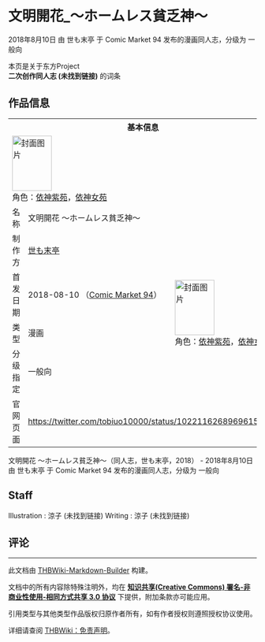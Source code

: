 # 文明開花_～ホームレス貧乏神～

<!-- source html: G:\repos\THBWiki-Markdown-Builder\THBWikiMarkdown\Temp\main\f\f0\ns0%3A%E6%96%87%E6%98%8E%E9%96%8B%E8%8A%B1_%EF%BD%9E%E3%83%9B%E3%83%BC%E3%83%A0%E3%83%AC%E3%82%B9%E8%B2%A7%E4%B9%8F%E7%A5%9E%EF%BD%9E.html -->

2018年8月10日 由 世も末亭 于 Comic Market 94 发布的漫画同人志，分级为 一般向

本页是关于东方Project  
 **二次创作同人志 (未找到链接)** 的词条

## 作品信息

<table><tbody><tr><th colspan="3">基本信息</th></tr><tr><td class="cover-artwork-mobile" colspan="2"><a href="./文件-文明開花_～ホームレス貧乏神～封面.jpg.md" class="image" title="封面图片"><img alt="封面图片" src="https://upload.thwiki.cc/thumb/6/68/%E6%96%87%E6%98%8E%E9%96%8B%E8%8A%B1_%EF%BD%9E%E3%83%9B%E3%83%BC%E3%83%A0%E3%83%AC%E3%82%B9%E8%B2%A7%E4%B9%8F%E7%A5%9E%EF%BD%9E%E5%B0%81%E9%9D%A2.jpg/80px-%E6%96%87%E6%98%8E%E9%96%8B%E8%8A%B1_%EF%BD%9E%E3%83%9B%E3%83%BC%E3%83%A0%E3%83%AC%E3%82%B9%E8%B2%A7%E4%B9%8F%E7%A5%9E%EF%BD%9E%E5%B0%81%E9%9D%A2.jpg" decoding="async" loading="lazy" width="80" height="112" srcset="https://upload.thwiki.cc/thumb/6/68/%E6%96%87%E6%98%8E%E9%96%8B%E8%8A%B1_%EF%BD%9E%E3%83%9B%E3%83%BC%E3%83%A0%E3%83%AC%E3%82%B9%E8%B2%A7%E4%B9%8F%E7%A5%9E%EF%BD%9E%E5%B0%81%E9%9D%A2.jpg/120px-%E6%96%87%E6%98%8E%E9%96%8B%E8%8A%B1_%EF%BD%9E%E3%83%9B%E3%83%BC%E3%83%A0%E3%83%AC%E3%82%B9%E8%B2%A7%E4%B9%8F%E7%A5%9E%EF%BD%9E%E5%B0%81%E9%9D%A2.jpg 1.5x, https://upload.thwiki.cc/thumb/6/68/%E6%96%87%E6%98%8E%E9%96%8B%E8%8A%B1_%EF%BD%9E%E3%83%9B%E3%83%BC%E3%83%A0%E3%83%AC%E3%82%B9%E8%B2%A7%E4%B9%8F%E7%A5%9E%EF%BD%9E%E5%B0%81%E9%9D%A2.jpg/160px-%E6%96%87%E6%98%8E%E9%96%8B%E8%8A%B1_%EF%BD%9E%E3%83%9B%E3%83%BC%E3%83%A0%E3%83%AC%E3%82%B9%E8%B2%A7%E4%B9%8F%E7%A5%9E%EF%BD%9E%E5%B0%81%E9%9D%A2.jpg 2x" data-file-width="1464" data-file-height="2048"></a><div class="cover-char">角色：<a href="./依神紫苑.md" title="依神紫苑">依神紫苑</a>，<a href="./依神女苑.md" title="依神女苑">依神女苑</a></div></td>
</tr><tr><td class="label">名称</td><td colspan="2"> 文明開花 ～ホームレス貧乏神～ </td></tr><tr><td class="label">制作方</td><td><a href="./世も末亭.md" title="世も末亭">世も末亭</a></td><td class="cover-artwork" rowspan="4" style="min-width:112px;"><a href="./文件-文明開花_～ホームレス貧乏神～封面.jpg.md" class="image" title="封面图片"><img alt="封面图片" src="https://upload.thwiki.cc/thumb/6/68/%E6%96%87%E6%98%8E%E9%96%8B%E8%8A%B1_%EF%BD%9E%E3%83%9B%E3%83%BC%E3%83%A0%E3%83%AC%E3%82%B9%E8%B2%A7%E4%B9%8F%E7%A5%9E%EF%BD%9E%E5%B0%81%E9%9D%A2.jpg/80px-%E6%96%87%E6%98%8E%E9%96%8B%E8%8A%B1_%EF%BD%9E%E3%83%9B%E3%83%BC%E3%83%A0%E3%83%AC%E3%82%B9%E8%B2%A7%E4%B9%8F%E7%A5%9E%EF%BD%9E%E5%B0%81%E9%9D%A2.jpg" decoding="async" loading="lazy" width="80" height="112" srcset="https://upload.thwiki.cc/thumb/6/68/%E6%96%87%E6%98%8E%E9%96%8B%E8%8A%B1_%EF%BD%9E%E3%83%9B%E3%83%BC%E3%83%A0%E3%83%AC%E3%82%B9%E8%B2%A7%E4%B9%8F%E7%A5%9E%EF%BD%9E%E5%B0%81%E9%9D%A2.jpg/120px-%E6%96%87%E6%98%8E%E9%96%8B%E8%8A%B1_%EF%BD%9E%E3%83%9B%E3%83%BC%E3%83%A0%E3%83%AC%E3%82%B9%E8%B2%A7%E4%B9%8F%E7%A5%9E%EF%BD%9E%E5%B0%81%E9%9D%A2.jpg 1.5x, https://upload.thwiki.cc/thumb/6/68/%E6%96%87%E6%98%8E%E9%96%8B%E8%8A%B1_%EF%BD%9E%E3%83%9B%E3%83%BC%E3%83%A0%E3%83%AC%E3%82%B9%E8%B2%A7%E4%B9%8F%E7%A5%9E%EF%BD%9E%E5%B0%81%E9%9D%A2.jpg/160px-%E6%96%87%E6%98%8E%E9%96%8B%E8%8A%B1_%EF%BD%9E%E3%83%9B%E3%83%BC%E3%83%A0%E3%83%AC%E3%82%B9%E8%B2%A7%E4%B9%8F%E7%A5%9E%EF%BD%9E%E5%B0%81%E9%9D%A2.jpg 2x" data-file-width="1464" data-file-height="2048"></a><div class="cover-char">角色：<a href="./依神紫苑.md" title="依神紫苑">依神紫苑</a>，<a href="./依神女苑.md" title="依神女苑">依神女苑</a></div></td>
</tr><tr><td class="label">首发日期</td><td>2018-08-10&#160;（<a href="/展会作品列表?e=Comic+Market%2394">Comic Market 94</a>）</td></tr><tr><td class="label">类型</td><td>漫画</td></tr><tr><td class="label">分级指定</td><td>一般向</td></tr>
<tr><td class="label">官网页面</td><td colspan="2"><a rel="nofollow" class="external free" href="https://twitter.com/tobiuo10000/status/1022116268969615360">https://twitter.com/tobiuo10000/status/1022116268969615360</a></td></tr></tbody></table>

文明開花 ～ホームレス貧乏神～（同人志，世も末亭，2018） - 2018年8月10日 由 世も末亭 于 Comic Market 94 发布的漫画同人志，分级为 一般向

## Staff
Illustration
: 涼子 (未找到链接)
Writing
: 涼子 (未找到链接)


## 评论




---

此文档由 [THBWiki-Markdown-Builder](https://github.com/Delsin-Yu/THBWiki-Markdown-Builder) 构建。

文档中的所有内容除特殊注明外，均在 [**知识共享(Creative Commons) 署名-非商业性使用-相同方式共享 3.0 协议**](https://creativecommons.org/licenses/by-sa/3.0/deed.zh-hans) 下提供，附加条款亦可能应用。

引用类型与其他类型作品版权归原作者所有，如有作者授权则遵照授权协议使用。

详细请查阅 [THBWiki：免责声明](https://thbwiki.cc/THBWiki:%E5%85%8D%E8%B4%A3%E5%A3%B0%E6%98%8E)。

